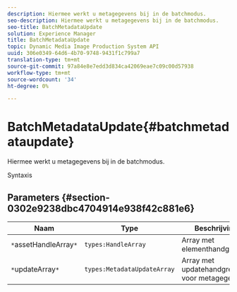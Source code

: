 ```yaml
---
description: Hiermee werkt u metagegevens bij in de batchmodus.
seo-description: Hiermee werkt u metagegevens bij in de batchmodus.
seo-title: BatchMetadataUpdate
solution: Experience Manager
title: BatchMetadataUpdate
topic: Dynamic Media Image Production System API
uuid: 306e0349-64d6-4b70-9748-9431f1c799a7
translation-type: tm+mt
source-git-commit: 97a84e8e7edd3d834ca42069eae7c09c00d57938
workflow-type: tm+mt
source-wordcount: '34'
ht-degree: 0%

---
```



# BatchMetadataUpdate{#batchmetadataupdate}

Hiermee werkt u metagegevens bij in de batchmodus.

Syntaxis

## Parameters {#section-0302e9238dbc4704914e938f42c881e6}

| Naam | Type | Beschrijving |
|---|---|---|
| `*`assetHandleArray`*` | `types:HandleArray` | Array met elementhandgrepen. |
| `*`updateArray`*` | `types:MetadataUpdateArray` | Array met updatehandgrepen voor metagegevens. |

